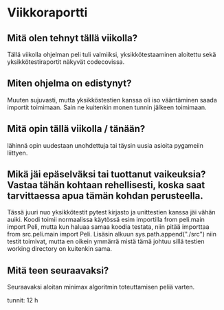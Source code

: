 # Viikkoraportti

## Mitä olen tehnyt tällä viikolla?

Tällä viikolla ohjelman peli tuli valmiiksi, yksikkötestaaminen aloitettu sekä yksikkötestiraportit näkyvät codecovissa.

## Miten ohjelma on edistynyt?

Muuten sujuvasti, mutta yksikköstestien kanssa oli iso vääntäminen saada importit toimimaan. Sain ne kuitenkin monen tunnin jälkeen toimimaan.

## Mitä opin tällä viikolla / tänään?

lähinnä opin uudestaan unohdettuja tai täysin uusia asioita pygameiin liittyen.

## Mikä jäi epäselväksi tai tuottanut vaikeuksia? Vastaa tähän kohtaan rehellisesti, koska saat tarvittaessa apua tämän kohdan perusteella.

Tässä juuri nuo yksikkötestit pytest kirjasto ja unittestien kanssa jäi vähän auiki. Koodi toimii normaalissa käytössä esim importilla from peli.main import Peli, 
mutta kun haluaa samaa koodia testata, niin pitää importtaa from src.peli.main import Peli. Lisäsin alkuun sys.path.append("./src") niin testit toimivat, 
mutta en oikein ymmärrä mistä tämä johtuu sillä testien working directory on kuitenkin sama.

## Mitä teen seuraavaksi?

Seuraavaksi aloitan minimax algoritmin toteuttamisen peliä varten.


tunnit: 12 h
